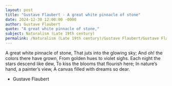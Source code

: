 ```yaml
---
layout: post
title: "Gustave Flaubert - A great white pinnacle of stone"
date: 2024-12-30 12:00:00 -0000
author: Gustave Flaubert
quote: "A great white pinnacle of stone,"
subject: Naturalism (Late 19th century)
permalink: /Naturalism (Late 19th century)/Gustave Flaubert/Gustave Flaubert - A great white pinnacle of stone
---
```


A great white pinnacle of stone,
That juts into the glowing sky;
And oh! the colors there have grown,
From golden hues to violet sighs.
Each night the stars descend like dew,
To kiss the blooms that flourish here;
In nature’s hand, a painter’s view,
A canvas filled with dreams so dear.


- Gustave Flaubert
